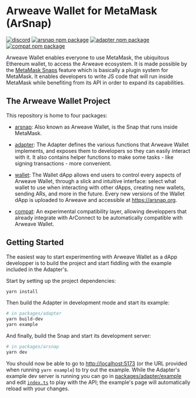 # Arweave Wallet for MetaMask (ArSnap)

[![discord](https://img.shields.io/badge/dynamic/json?url=https%3A%2F%2Fdiscord.com%2Fapi%2Finvites%2FhkHgXEKa%3Fwith_counts%3Dtrue&query=%24.approximate_presence_count&logo=discord&logoColor=white&label=discord&color=green)](https://discord.gg/NW5RqQP338)
[![arsnap npm package](https://img.shields.io/npm/v/%40pianity%2Farsnap?logo=npm&label=%40pianity%2Farsnap)](https://www.npmjs.com/package/@pianity/arsnap)
[![adapter npm package](https://img.shields.io/npm/v/%40pianity%2Farsnap-adapter?logo=npm&label=%40pianity%2Farsnap-adapter)](https://www.npmjs.com/package/@pianity/arsnap-adapter)
[![compat npm package](https://img.shields.io/npm/v/%40pianity%2Farsnap-compat?logo=npm&label=%40pianity%2Farsnap-compat)](https://www.npmjs.com/package/@pianity/arsnap-compat)

Arweave Wallet enables everyone to use MetaMask, the ubiquitous Ethereum wallet, to access the
Arweave ecosystem. It is made possible by the [MetaMask Snaps](https://metamask.io/snaps) feature
which is basically a plugin system for MetaMask. It enables developers to write JS code that will
run inside MetaMask while benefiting from its API in order to expand its capabilities.

## The Arweave Wallet Project

This repository is home to four packages:

-   [arsnap](/packages/arsnap): Also known as Arweave Wallet, is the Snap that runs inside MetaMask.

-   [adapter](/packages/adapter): The Adapter defines the various functions that Arweave Wallet
    implements, and exposes them to developers so they can easily interact with it. It also contains
    helper functions to make some tasks - like signing transactions - more convenient.

-   [wallet](/packages/wallet): The Wallet dApp allows end users to control every aspects of Arweave
    Wallet, through a slick and intuitive interface: select what wallet to use when interacting with
    other dApps, creating new wallets, sending ARs, and more in the future. Every new versions of the
    Wallet dApp is uploaded to Arweave and accessible at <https://arsnap.org>.

-   [compat](/packages/compat): An experimental compatibility layer, allowing developpers that
    already integrate with ArConnect to be automatically compatible with Arweave Wallet.

## Getting Started

The easiest way to start experimenting with Arweave Wallet as a dApp developper is to build the
project and start fiddling with the example included in the Adapter's.

Start by setting up the project dependencies:

```bash
yarn install
```

Then build the Adapter in development mode and start its example:

```bash
# in packages/adapter
yarn build-dev
yarn example
```

And finally, build the Snap and start its development server:

```bash
# in packages/arsnap
yarn dev
```

You should now be able to go to <http://localhost:5173> (or the URL provided when running `yarn
example`) to try out the example. While the Adapter's example dev server is running you can go in
[packages/adapter/example](/packages/adapter/example) and edit
[`index.ts`](/packages/adapter/example/index.ts) to play with the API; the example's page will
automatically reload with your changes.
